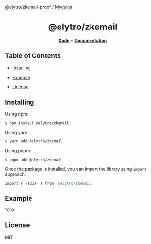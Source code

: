 @elytro/zkemail-proof / [Modules](modules.md)

<h1 align="center">
   <b>
        @elytro/zkemail
    </b>
</h1>

<p align="center"></p>

<p align="center">
    <a href="https://github.com/SoulWallet/elytro-wallet-lib/tree/develop/packages/zkemail"><b>Code</b></a> •
    <a href="https://github.com/SoulWallet/elytro-wallet-lib/blob/develop/packages/zkemail/docs/modules.md"><b>Documentation</b></a>
</p>

## Table of Contents

  - [Installing](#installing)
    
  - [Example](#example)

  - [License](#license)

## Installing

Using npm:

```bash
$ npm install @elytro/zkemail
```

Using yarn:

```bash
$ yarn add @elytro/zkemail
```

Using pnpm:

```bash
$ pnpm add @elytro/zkemail
```

Once the package is installed, you can import the library using `import` approach:

```bash
import { ·TODO· } from '@elytro/zkemail'
```

## Example

```typescript
TODO
```

## License

MIT
